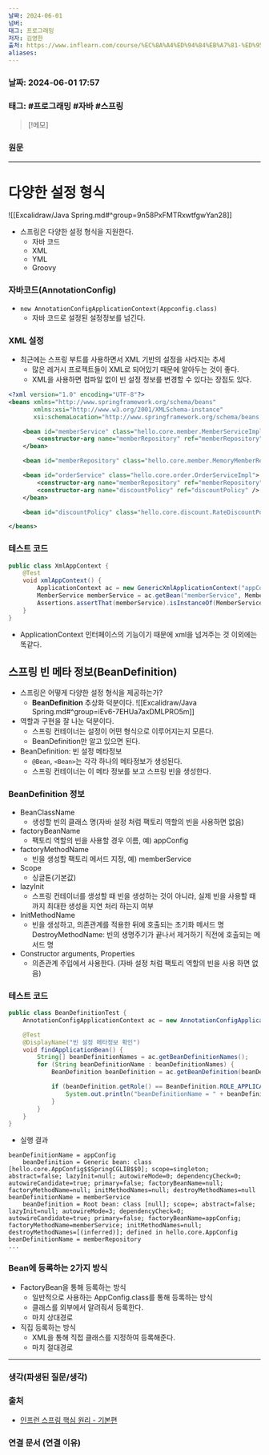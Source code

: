 ```yaml
---
날짜: 2024-06-01
넘버: 
태그: 프로그래밍
저자: 김영한
출처: https://www.inflearn.com/course/%EC%8A%A4%ED%94%84%EB%A7%81-%ED%95%B5%EC%8B%AC-%EC%9B%90%EB%A6%AC-%EA%B8%B0%EB%B3%B8%ED%8E%B8/dashboard
aliases:
---
```

### 날짜:  2024-06-01 17:57

### 태그: #프로그래밍 #자바 #스프링

>[!메모]
>

### 원문
---
# 다양한 설정 형식
![[Excalidraw/Java Spring.md#^group=9n58PxFMTRxwtfgwYan28]]
- 스프링은 다양한 설정 형식을 지원한다.
	- 자바 코드
	- XML
	- YML
	- Groovy
### 자바코드(AnnotationConfig)
- `new AnnotationConfigApplicationContext(Appconfig.class)`
	- 자바 코드로 설정된 설정정보를 넘긴다.
### XML 설정
- 최근에는 스프링 부트를 사용하면서 XML 기반의 설정을 사라지는 추세
	- 많은 레거시 프로젝트들이 XML로 되어있기 때문에 알아두는 것이 좋다.
	- XML을 사용하면 컴파일 없이 빈 설정 정보를 변경할 수 있다는 장점도 있다.
```xml title:"resources/appConfig.xml"
<?xml version="1.0" encoding="UTF-8"?>
<beans xmlns="http://www.springframework.org/schema/beans"
       xmlns:xsi="http://www.w3.org/2001/XMLSchema-instance"
       xsi:schemaLocation="http://www.springframework.org/schema/beans http://www.springframework.org/schema/beans/spring-beans.xsd">

    <bean id="memberService" class="hello.core.member.MemberServiceImpl">
        <constructor-arg name="memberRepository" ref="memberRepository"/>
    </bean>

    <bean id="memberRepository" class="hello.core.member.MemoryMemberRepository" />

    <bean id="orderService" class="hello.core.order.OrderServiceImpl">
        <constructor-arg name="memberRepository" ref="memberRepository" />
        <constructor-arg name="discountPolicy" ref="discountPolicy" />
    </bean>

    <bean id="discountPolicy" class="hello.core.discount.RateDiscountPolicy" />

</beans>
```
### 테스트 코드
```java
public class XmlAppContext {
    @Test
    void xmlAppContext() {
        ApplicationContext ac = new GenericXmlApplicationContext("appConfig.xml");
        MemberService memberService = ac.getBean("memberService", MemberService.class);
        Assertions.assertThat(memberService).isInstanceOf(MemberServiceImpl.class);
    }
}
```
- ApplicationContext 인터페이스의 기능이기 때문에 xml을 넘겨주는 것 이외에는 똑같다.
## 스프링 빈 메타 정보(BeanDefinition)
- 스프링은 어떻게 다양한 설정 형식을 제공하는가?
	- **BeanDefinition** 추상화 덕분이다.
![[Excalidraw/Java Spring.md#^group=iEv6-7EHUa7axDMLPRO5m]]
- 역할과 구현을 잘 나눈 덕분이다.
	- 스프링 컨테이너는 설정이 어떤 형식으로 이루어지는지 모른다.
	- BeanDefinition만 알고 있으면 된다.
- BeanDefinition: 빈 설정 메타정보
	- `@Bean`, `<Bean>`는 각각 하나의 메타정보가 생성된다.
	- 스프링 컨테이너는 이 메타 정보를 보고 스프링 빈을 생성한다.
### BeanDefinition 정보
- BeanClassName
	- 생성할 빈의 클래스 명(자바 설정 처럼 팩토리 역할의 빈을 사용하면 없음)
- factoryBeanName
	- 팩토리 역할의 빈을 사용할 경우 이름, 예) appConfig
- factoryMethodName
	- 빈을 생성할 팩토리 메서드 지정, 예) memberService
- Scope
	- 싱글톤(기본값)
- lazyInit
	- 스프링 컨테이너를 생성할 때 빈을 생성하는 것이 아니라, 실제 빈을 사용할 때 까지 최대한 생성을 지연 처리 하는지 여부
- InitMethodName
	- 빈을 생성하고, 의존관계를 적용한 뒤에 호출되는 초기화 메서드 명 DestroyMethodName: 빈의 생명주기가 끝나서 제거하기 직전에 호출되는 메서드 명
- Constructor arguments, Properties
	- 의존관계 주입에서 사용한다. (자바 설정 처럼 팩토리 역할의 빈을 사용 하면 없음)
### 테스트 코드
```java
public class BeanDefinitionTest {
    AnnotationConfigApplicationContext ac = new AnnotationConfigApplicationContext(AppConfig.class);

    @Test
    @DisplayName("빈 설정 메타정보 확인")
    void findApplicationBean() {
        String[] beanDefinitionNames = ac.getBeanDefinitionNames();
        for (String beanDefinitionName : beanDefinitionNames) {
            BeanDefinition beanDefinition = ac.getBeanDefinition(beanDefinitionName);

            if (beanDefinition.getRole() == BeanDefinition.ROLE_APPLICATION) {
                System.out.println("beanDefinitionName = " + beanDefinitionName + "\n\tbeanDefinition = " + beanDefinition);
            }
        }
    }
}
```
- 실행 결과
```output
beanDefinitionName = appConfig
	beanDefinition = Generic bean: class [hello.core.AppConfig$$SpringCGLIB$$0]; scope=singleton; abstract=false; lazyInit=null; autowireMode=0; dependencyCheck=0; autowireCandidate=true; primary=false; factoryBeanName=null; factoryMethodName=null; initMethodNames=null; destroyMethodNames=null
beanDefinitionName = memberService
	beanDefinition = Root bean: class [null]; scope=; abstract=false; lazyInit=null; autowireMode=3; dependencyCheck=0; autowireCandidate=true; primary=false; factoryBeanName=appConfig; factoryMethodName=memberService; initMethodNames=null; destroyMethodNames=[(inferred)]; defined in hello.core.AppConfig
beanDefinitionName = memberRepository
...
```
### Bean에 등록하는 2가지 방식
- FactoryBean을 통해 등록하는 방식
	- 일반적으로 사용하는 AppConfig.class를 통해 등록하는 방식
	- 클래스를 외부에서 알려줘서 등록한다.
	- 마치 상대경로
- 직집 등록하는 방식
	- XML을 통해 직접 클래스를 지정하여 등록해준다.
	- 마치 절대경로
---
### 생각(파생된 질문/생각)

### 출처
- [인프런 스프링 핵심 원리 - 기본편](https://www.inflearn.com/course/%EC%8A%A4%ED%94%84%EB%A7%81-%ED%95%B5%EC%8B%AC-%EC%9B%90%EB%A6%AC-%EA%B8%B0%EB%B3%B8%ED%8E%B8/dashboard)

### 연결 문서 (연결 이유)
